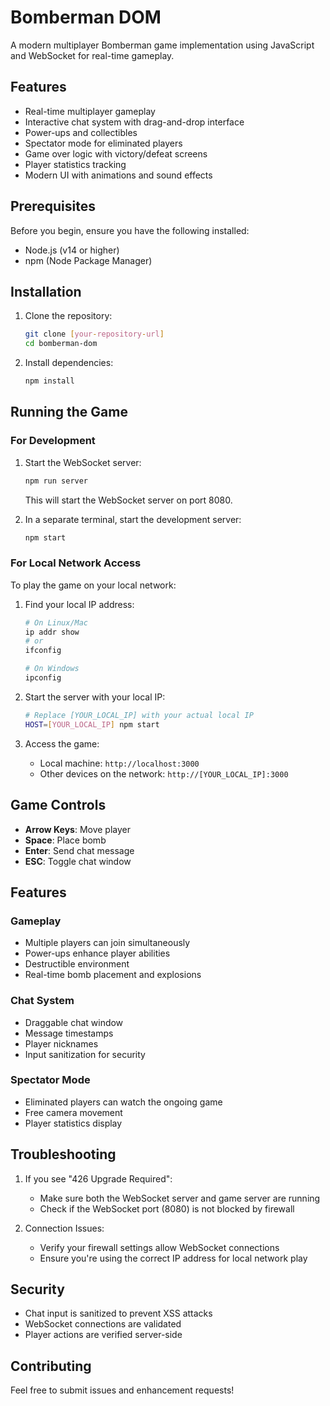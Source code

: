 # Bomberman DOM

A modern multiplayer Bomberman game implementation using JavaScript and WebSocket for real-time gameplay.

## Features

- Real-time multiplayer gameplay
- Interactive chat system with drag-and-drop interface
- Power-ups and collectibles
- Spectator mode for eliminated players
- Game over logic with victory/defeat screens
- Player statistics tracking
- Modern UI with animations and sound effects

## Prerequisites

Before you begin, ensure you have the following installed:
- Node.js (v14 or higher)
- npm (Node Package Manager)

## Installation

1. Clone the repository:
   ```bash
   git clone [your-repository-url]
   cd bomberman-dom
   ```

2. Install dependencies:
   ```bash
   npm install
   ```

## Running the Game

### For Development

1. Start the WebSocket server:
   ```bash
   npm run server
   ```
   This will start the WebSocket server on port 8080.

2. In a separate terminal, start the development server:
   ```bash
   npm start
   ```

### For Local Network Access

To play the game on your local network:

1. Find your local IP address:
   ```bash
   # On Linux/Mac
   ip addr show
   # or
   ifconfig
   
   # On Windows
   ipconfig
   ```

2. Start the server with your local IP:
   ```bash
   # Replace [YOUR_LOCAL_IP] with your actual local IP
   HOST=[YOUR_LOCAL_IP] npm start
   ```

3. Access the game:
   - Local machine: `http://localhost:3000`
   - Other devices on the network: `http://[YOUR_LOCAL_IP]:3000`

## Game Controls

- **Arrow Keys**: Move player
- **Space**: Place bomb
- **Enter**: Send chat message
- **ESC**: Toggle chat window

## Features

### Gameplay
- Multiple players can join simultaneously
- Power-ups enhance player abilities
- Destructible environment
- Real-time bomb placement and explosions

### Chat System
- Draggable chat window
- Message timestamps
- Player nicknames
- Input sanitization for security

### Spectator Mode
- Eliminated players can watch the ongoing game
- Free camera movement
- Player statistics display

## Troubleshooting

1. If you see "426 Upgrade Required":
   - Make sure both the WebSocket server and game server are running
   - Check if the WebSocket port (8080) is not blocked by firewall

2. Connection Issues:
   - Verify your firewall settings allow WebSocket connections
   - Ensure you're using the correct IP address for local network play

## Security

- Chat input is sanitized to prevent XSS attacks
- WebSocket connections are validated
- Player actions are verified server-side

## Contributing

Feel free to submit issues and enhancement requests!
